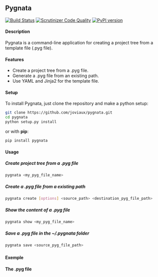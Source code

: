 ## Pygnata
[![Build Status](https://scrutinizer-ci.com/g/joviaux/pygnata/badges/build.png?b=master)](https://scrutinizer-ci.com/g/joviaux/pygnata/build-status/master)
[![Scrutinizer Code Quality](https://scrutinizer-ci.com/g/joviaux/pygnata/badges/quality-score.png?b=master)](https://scrutinizer-ci.com/g/joviaux/pygnata/?branch=master)
[![PyPI version](https://badge.fury.io/py/pygnata.svg)](http://badge.fury.io/py/pygnata)
#### Description
Pygnata is a command-line application for creating a project tree from a template file (.pyg file).
#### Features
 * Create a project tree from a .pyg file.
 * Generate a .pyg file from an existing path.
 * Use YAML and Jinja2 for the template file.

#### Setup 
To install Pygnata, just clone the repository and make a python setup:
```bash
git clone https://github.com/joviaux/pygnata.git
cd pygnata
python setup.py install
```

or with **pip**:

```bash
pip install pygnata
```
#### Usage
##### Create project tree from a .pyg file
```bash
pygnata <my_pyg_file_name>
```
##### Create a .pyg file from a existing path
```bash
pygnata create [options] <source_path> <destination_pyg_file_path>
```
##### Show the content of a .pyg file
```bash
pygnata show <my_pyg_file_name>
```
##### Save a .pyg file in the ~/.pygnata folder
```bash
pygnata save <source_pyg_file_path>
```

##### 

#### Exemple 

#### The .pyg file
